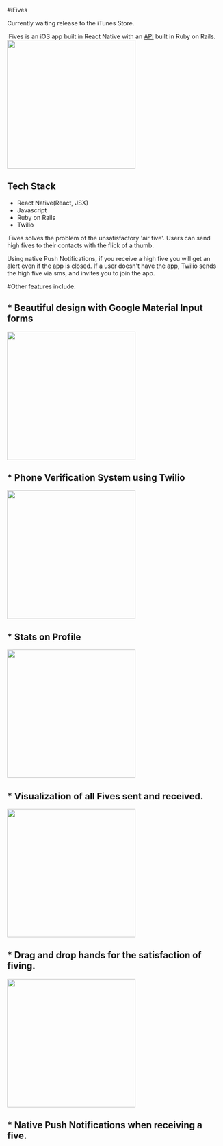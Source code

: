 #iFives

Currently waiting release to the iTunes Store.

iFives is an iOS app built in React Native with an [API](https://github.com/martymclaugh/ifive-api) built in Ruby on Rails.
<img align="center" src="http://i.imgur.com/5DET13w.jpg" width="300px">
## Tech Stack
* React Native(React, JSX)
* Javascript
* Ruby on Rails
* Twilio

iFives solves the problem of the unsatisfactory 'air five'. Users can send high fives to their contacts with the flick of a thumb.

Using native Push Notifications, if you receive a high five you will get an alert even if the app is closed. If a user doesn't have the app, Twilio sends the high five via sms, and invites you to join the app.

#Other features include:
## * Beautiful design with Google Material Input forms
<img align="center" src="http://i.imgur.com/REpT1Qh.jpg" width="300px">

## * Phone Verification System using Twilio
<img align="center" src="http://i.imgur.com/wzWLkUz.jpg" width="300px">

## * Stats on Profile
<img align="center" src="http://i.imgur.com/uwBsK98.jpg" width="300px">

## * Visualization of all Fives sent and received.
<img align="center" src="http://i.imgur.com/iwG4Abn.jpg" width="300px">

## * Drag and drop hands for the satisfaction of fiving.
<img align="center" src="http://i.imgur.com/4zWupu4.jpg" width="300px">

## * Native Push Notifications when receiving a five.
